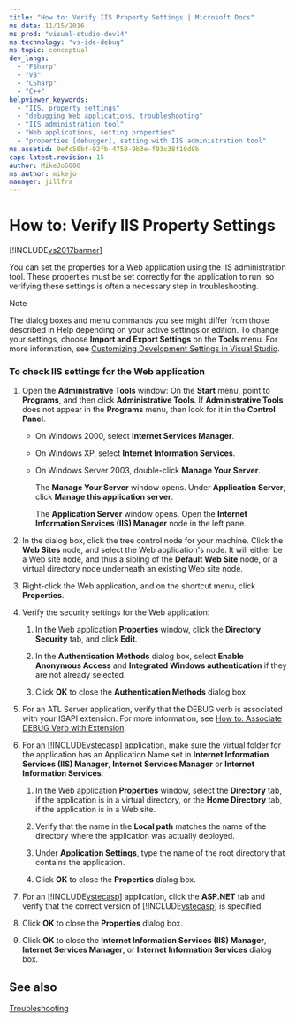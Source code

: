 ```yaml
---
title: "How to: Verify IIS Property Settings | Microsoft Docs"
ms.date: 11/15/2016
ms.prod: "visual-studio-dev14"
ms.technology: "vs-ide-debug"
ms.topic: conceptual
dev_langs: 
  - "FSharp"
  - "VB"
  - "CSharp"
  - "C++"
helpviewer_keywords: 
  - "IIS, property settings"
  - "debugging Web applications, troubleshooting"
  - "IIS administration tool"
  - "Web applications, setting properties"
  - "properties [debugger], setting with IIS administration tool"
ms.assetid: 9efc50bf-02fb-4750-9b3e-f03c38f10d8b
caps.latest.revision: 15
author: MikeJo5000
ms.author: mikejo
manager: jillfra
---
```

# How to: Verify IIS Property Settings
[!INCLUDE[vs2017banner](../includes/vs2017banner.md)]

You can set the properties for a Web application using the IIS administration tool. These properties must be set correctly for the application to run, so verifying these settings is often a necessary step in troubleshooting.  
  
> [!NOTE]
> The dialog boxes and menu commands you see might differ from those described in Help depending on your active settings or edition. To change your settings, choose **Import and Export Settings** on the **Tools** menu. For more information, see [Customizing Development Settings in Visual Studio](https://msdn.microsoft.com/22c4debb-4e31-47a8-8f19-16f328d7dcd3).  
  
### To check IIS settings for the Web application  
  
1. Open the **Administrative Tools** window: On the **Start** menu, point to **Programs**, and then click **Administrative Tools**. If **Administrative Tools** does not appear in the **Programs** menu, then look for it in the **Control Panel**.  
  
    - On Windows 2000, select **Internet Services Manager**.  
  
    - On Windows XP, select **Internet Information Services**.  
  
    - On Windows Server 2003, double-click **Manage Your Server**.  
  
         The **Manage Your Server** window opens. Under **Application Server**, click **Manage this application server**.  
  
         The **Application Server** window opens. Open the **Internet Information Services (IIS) Manager** node in the left pane.  
  
2. In the dialog box, click the tree control node for your machine. Click the **Web Sites** node, and select the Web application's node. It will either be a Web site node, and thus a sibling of the **Default Web Site** node, or a virtual directory node underneath an existing Web site node.  
  
3. Right-click the Web application, and on the shortcut menu, click **Properties**.  
  
4. Verify the security settings for the Web application:  
  
    1. In the Web application **Properties** window, click the **Directory Security** tab, and click **Edit**.  
  
    2. In the **Authentication Methods** dialog box, select **Enable Anonymous Access** and **Integrated Windows authentication** if they are not already selected.  
  
    3. Click **OK** to close the **Authentication Methods** dialog box.  
  
5. For an ATL Server application, verify that the DEBUG verb is associated with your ISAPI extension. For more information, see [How to: Associate DEBUG Verb with Extension](https://msdn.microsoft.com/50d261d3-4bd4-41c0-b44e-3591086f121e).  
  
6. For an [!INCLUDE[vstecasp](../includes/vstecasp-md.md)] application, make sure the virtual folder for the application has an Application Name set in **Internet Information Services (IIS) Manager**, **Internet Services Manager** or **Internet Information Services**.  
  
    1. In the Web application **Properties** window, select the **Directory** tab, if the application is in a virtual directory, or the **Home Directory** tab, if the application is in a Web site.  
  
    2. Verify that the name in the **Local path** matches the name of the directory where the application was actually deployed.  
  
    3. Under **Application Settings**, type the name of the root directory that contains the application.  
  
    4. Click **OK** to close the **Properties** dialog box.  
  
7. For an [!INCLUDE[vstecasp](../includes/vstecasp-md.md)] application, click the **ASP.NET** tab and verify that the correct version of [!INCLUDE[vstecasp](../includes/vstecasp-md.md)] is specified.  
  
8. Click **OK** to close the **Properties** dialog box.  
  
9. Click **OK** to close the **Internet Information Services (IIS) Manager**, **Internet Services Manager**, or **Internet Information Services** dialog box.  
  
## See also  
 [Troubleshooting](../debugger/debugging-web-applications-troubleshooting.md)
